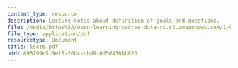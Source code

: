 ```yaml
---
content_type: resource
description: Lecture notes about definition of goals and questions.
file: /media/https%3A/open-learning-course-data-rc.s3.amazonaws.com/1-963-a-sustainable-transportation-plan-for-mit-spring-2007/895199e59e1520bccbd80d5d436bb820_lect6.pdf
file_type: application/pdf
resourcetype: Document
title: lect6.pdf
uid: 895199e5-9e15-20bc-cbd8-0d5d436bb820
---
```


